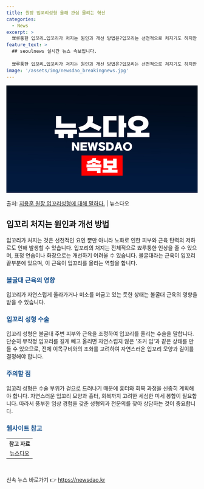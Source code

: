 ```yaml
---
title: 원장 입꼬리성형 올해 관심 몰리는 혁신
categories:
  - News
excerpt: >
  뾰루퉁한 입꼬리…입꼬리가 처지는 원인과 개선 방법은?입꼬리는 선천적으로 처지기도 하지만 노화로 인한 피부와 …
feature_text: >
  ## seoulnews 실시간 뉴스 속보입니다.

  뾰루퉁한 입꼬리…입꼬리가 처지는 원인과 개선 방법은?입꼬리는 선천적으로 처지기도 하지만 노화로 인한 피부와 …
image: '/assets/img/newsdao_breakingnews.jpg'
---
```


![뉴스다오 속보](/assets/img/newsdao_breakingnews.jpg)

<p>출처: <a href="https://newsdao.kr/3367" rel="dofollow">지용훈 원장 입꼬리성형에 대해 말하다.</a> | 뉴스다오</p>

<h2 data-ke-size="size26">입꼬리 처지는 원인과 개선 방법</h2>
<p data-ke-size="size16">입꼬리가 처지는 것은 선천적인 요인 뿐만 아니라 노화로 인한 피부와 근육 탄력의 저하로도 인해 발생할 수 있습니다. 입꼬리의 처지는 전체적으로 뾰루퉁한 인상을 줄 수 있으며, 표정 연습이나 화장으로는 개선하기 어려울 수 있습니다. 볼굴대라는 근육이 입꼬리 끝부분에 있으며, 이 근육이 입꼬리를 올리는 역할을 합니다.</p>

<h3><b><span style="color: #1a5490;">볼굴대 근육의 영향</span></b></h3>
<p data-ke-size="size16">입꼬리가 자연스럽게 올라가거나 미소를 머금고 있는 듯한 상태는 볼굴대 근육의 영향을 받을 수 있습니다.</p>

<h3><b><span style="color: #1a5490;">입꼬리 성형 수술</span></b></h3>
<p data-ke-size="size16">입꼬리 성형은 볼굴대 주변 피부와 근육을 조정하여 입꼬리를 올리는 수술을 말합니다. 단순히 무작정 입꼬리를 길게 빼고 올리면 자연스럽지 않은 '조커 입'과 같은 상태를 만들 수 있으므로, 전체 이목구비와의 조화를 고려하여 자연스러운 입꼬리 모양과 길이를 결정해야 합니다.</p>

<h3><b><span style="color: #1a5490;">주의할 점</span></b></h3>
<p data-ke-size="size16">입꼬리 성형은 수술 부위가 겉으로 드러나기 때문에 흉터와 회복 과정을 신중히 계획해야 합니다. 자연스러운 입꼬리 모양과 흉터, 회복까지 고려한 세심한 미세 봉합이 필요합니다. 따라서 풍부한 임상 경험을 갖춘 성형외과 전문의를 찾아 상담하는 것이 중요합니다.</p>

<h3><b><span style="color: #1a5490;">웹사이트 참고</span></b></h3>
<table>
	<tr>
		<td style="text-align: center; height: 17px;"><b>참고 자료</b></td>
	</tr>
	<tr>
		<td style="text-align: center; height: 17px;"><a href="https://newsdao.kr/3367">뉴스다오</a></td>
	</tr>
</table>

<p data-ke-size="size16">&nbsp;</p> 

신속 뉴스 바로가기 👉 <a href="https://newsdao.kr" rel="dofollow">https://newsdao.kr</a>


